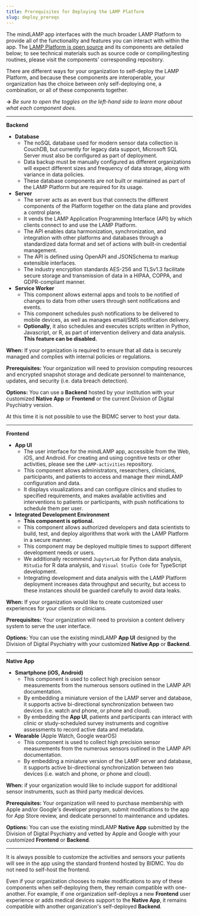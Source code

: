 ```yaml
---
title: Prerequisites for Deploying the LAMP Platform
slug: deploy_prereqs
---
```


The mindLAMP app interfaces with the much broader LAMP Platform to provide all of the functionality and features you can interact with within the app. The [LAMP Platform is open source](https://github.com/BIDMCDigitalPsychiatry/) and its components are detailed below; to see technical materials such as source code or compiling/testing routines, please visit the components' corresponding repository. 

There are different ways for your organization to self-deploy the LAMP Platform, and because these components are interoperable, your organization has the choice between only self-deploying one, a combination, or all of these components together. 

**→** *Be sure to open the toggles on the left-hand side to learn more about what each component does.*

---

**Backend**

- **Database**
    - The noSQL database used for modern sensor data collection is CouchDB, but currently for legacy data support, Microsoft SQL Server must also be configured as part of deployment.
    - Data backup must be manually configured as different organizations will expect different sizes and frequency of data storage, along with variance in data policies.
    - These database components are not built or maintained as part of the LAMP Platform but are required for its usage.
- **Server**
    - The server acts as an event bus that connects the different components of the Platform together on the data plane and provides a control plane.
    - It vends the LAMP Application Programming Interface (API) by which clients connect to and use the LAMP Platform.
    - The API enables data harmonization, synchronization, and integration with other platforms and databases through a standardized data format and set of actions with built-in credential management.
    - The API is defined using OpenAPI and JSONSchema to markup extensible interfaces.
    - The industry encryption standards AES-256 and TLSv1.3 facilitate secure storage and transmission of data in a HIPAA, COPPA, and GDPR-compliant manner.
- **Service Worker**
    - This component allows external apps and tools to be notified of changes to data from other users through sent notifications and events.
    - This component schedules push notifications to be delivered to mobile devices, as well as manages email/SMS notification delivery.
    - **Optionally**, it also schedules and executes scripts written in Python, Javascript, or R, as part of intervention delivery and data analysis. **This feature can be disabled.**

**When:** If your organization is required to ensure that all data is securely managed and complies with internal policies or regulations.

**Prerequisites:** Your organization will need to provision computing resources and encrypted snapshot storage and dedicate personnel to maintenance, updates, and security (i.e. data breach detection). 

**Options:** You can use a **Backend** hosted by your institution with your customized **Native App** or **Frontend** or the current Division of Digital Psychiatry version. 

At this time it is not possible to use the BIDMC server to host your data. 

---

**Frontend**

- **App UI**
    - The user interface for the mindLAMP app, accessible from the Web, iOS, and Android. For creating and using cognitive tests or other activities, please see the `LAMP-activities` repository.
    - This component allows administrators, researchers, clinicians, participants, and patients to access and manage their mindLAMP configuration and data.
    - It displays visualizations and can configure clinics and studies to specified requirements, and makes available activities and interventions to patients or participants, with push notifications to schedule them per user.
- **Integrated Development Environment**
    - **This component is optional.**
    - This component allows authorized developers and data scientists to build, test, and deploy algorithms that work with the LAMP Platform in a secure manner.
    - This component may be deployed multiple times to support different development needs or users.
    - We additionally recommend `JupyterLab` for Python data analysis, `RStudio` for R data analysis, and `Visual Studio Code` for TypeScript development.
    - Integrating development and data analysis with the LAMP Platform deployment increases data throughput and security, but access to these instances should be guarded carefully to avoid data leaks.

**When:** If your organization would like to create customized user experiences for your clients or clinicians.

**Prerequisites:** Your organization will need to provision a content delivery system to serve the user interface.

**Options:** You can use the existing mindLAMP **App UI** designed by the Division of Digital Psychiatry with your customized **Native App** or **Backend**.  

---

**Native App**

- **Smartphone (iOS, Android)**
    - This component is used to collect high precision sensor measurements from the numerous sensors outlined in the LAMP API documentation.
    - By embedding a miniature version of the LAMP server and database, it supports active bi-directional synchronization between two devices (i.e. watch and phone, or phone and cloud).
    - By embedding the **App UI**, patients and participants can interact with clinic or study-scheduled survey instruments and cognitive assessments to record active data and metadata.
- **Wearable** (Apple Watch, Google wearOS)
    - This component is used to collect high precision sensor measurements from the numerous sensors outlined in the LAMP API documentation.
    - By embedding a miniature version of the LAMP server and database, it supports active bi-directional synchronization between two devices (i.e. watch and phone, or phone and cloud).

**When:** if your organization would like to include support for additional sensor instruments, such as third party medical devices.

**Prerequisites:** Your organization will need to purchase membership with Apple and/or Google's developer program, submit modifications to the app for App Store review, and dedicate personnel to maintenance and updates.

**Options:** You can use the existing mindLAMP **Native App** submitted by the Division of Digital Psychiatry and vetted by Apple and Google with your customized **Frontend** or **Backend**.

---

It is always possible to customize the activities and sensors your patients will see in the app using the standard frontend hosted by BIDMC. You do not need to self-host the frontend.

Even if your organization chooses to make modifications to any of these components when self-deploying them, they remain compatible with one-another. For example, if one organization self-deploys a new **Frontend** user experience or adds medical devices support to the **Native App**, it remains compatible with another organization's self-deployed **Backend**.
